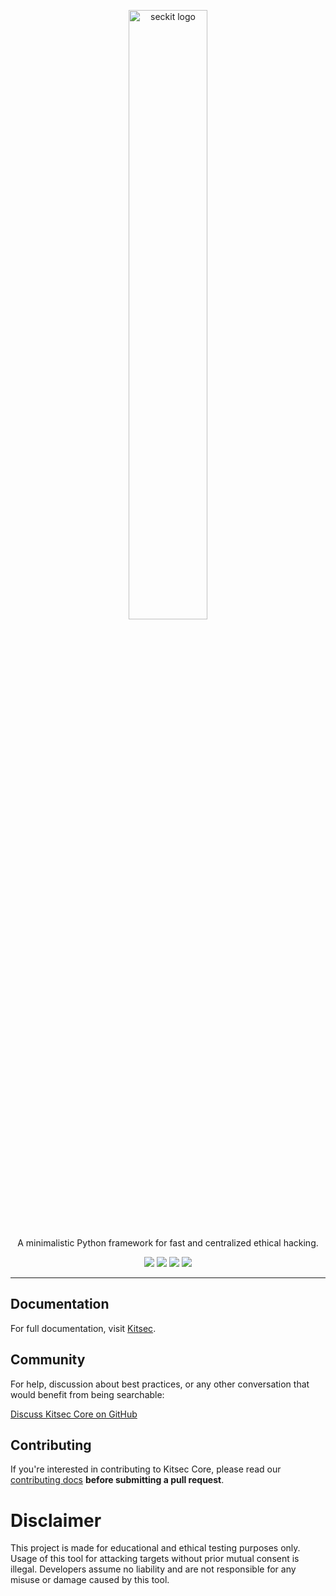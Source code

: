<p align="center">
  <img src="assets/logo.png" alt="seckit logo" width='50%' height='50%'/>
</p>

<p align="center">
  A minimalistic Python framework for fast and centralized ethical hacking.
</p>

<p align="center">
<a href="https://github.com/kitsec-labs/kitsec-core/issues"><img src="https://img.shields.io/badge/contributions-welcome-blue"></a>
<a href="https://pepy.tech/project/kitsec"><img src="https://static.pepy.tech/badge/kitsec"></a>
<a href="https://pypi.org/project/kitsec/"><img src="https://img.shields.io/pypi/v/kitsec?color=blue"></a>
<a href="https://github.com/kitsec-labs/kitsec-core/blob/main/LICENSE"><img src="https://img.shields.io/badge/licence-agpl--3.0-blue"></a>
</p>


------

## Documentation

For full documentation, visit [Kitsec](https://www.kitsec.app/docs).

## Community

For help, discussion about best practices, or any other conversation that would benefit from being searchable:

[Discuss Kitsec Core on GitHub](https://github.com/kitsec-labs/kitsec-core/discussions)

## Contributing

If you're interested in contributing to Kitsec Core, please read our [contributing docs](https://github.com/tailwindcss/tailwindcss/blob/master/.github/CONTRIBUTING.md) **before submitting a pull request**.


# Disclaimer

This project is made for educational and ethical testing purposes only. Usage of this tool for attacking targets without prior mutual consent is illegal. Developers assume no liability and are not responsible for any misuse or damage caused by this tool.
